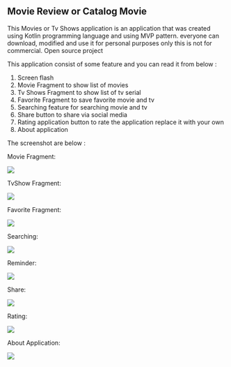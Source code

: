 ## Movie Review or Catalog Movie

This Movies or Tv Shows application is an application that was created using Kotlin programming language and using MVP pattern.
everyone can download, modified and use it for personal purposes only this is not for commercial. Open source project

This application consist of some feature and you can read it from below :

1. Screen flash
2. Movie Fragment to show list of movies
3. Tv Shows Fragment to show list of tv serial
4. Favorite Fragment to save favorite movie and tv
5. Searching feature for searching movie and tv
6. Share button to share via social media
7. Rating application button to rate the application replace it with your own
8. About application

The screenshot are below :

Movie Fragment:

![](screenshots/movie_fragment.png)

TvShow Fragment:

![](screenshots/tv_fragment.png)

Favorite Fragment:

![](screenshots/favorite.png)

Searching:

![](screenshots/searching.png)

Reminder:

![](screenshots/setting_reminder.png)

Share:

![](screenshots/share.png)

Rating:

![](screenshots/rating_app.png)

About Application:

![](screenshots/about.png)